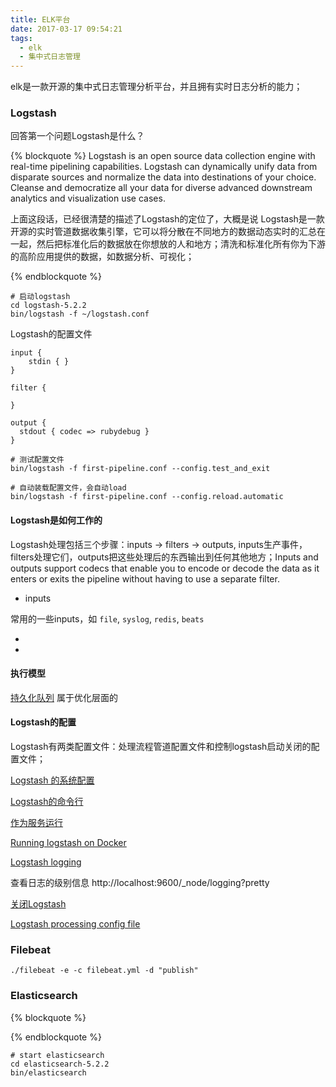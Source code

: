 ```yaml
---
title: ELK平台
date: 2017-03-17 09:54:21
tags:
  - elk
  - 集中式日志管理
---
```


elk是一款开源的集中式日志管理分析平台，并且拥有实时日志分析的能力；

### Logstash

回答第一个问题Logstash是什么？

{% blockquote %}
Logstash is an open source data collection engine with real-time pipelining capabilities. Logstash can dynamically unify data from disparate sources and normalize the data into destinations of your choice. Cleanse and democratize all your data for diverse advanced downstream analytics and visualization use cases.

上面这段话，已经很清楚的描述了Logstash的定位了，大概是说 Logstash是一款开源的实时管道数据收集引擎，它可以将分散在不同地方的数据动态实时的汇总在一起，然后把标准化后的数据放在你想放的人和地方；清洗和标准化所有你为下游的高阶应用提供的数据，如数据分析、可视化；


{% endblockquote %}

```shell
# 启动logstash
cd logstash-5.2.2
bin/logstash -f ~/logstash.conf
```

Logstash的配置文件

```
input { 
    stdin { } 
}

filter {

}

output {
  stdout { codec => rubydebug }
}
```


```shell
# 测试配置文件
bin/logstash -f first-pipeline.conf --config.test_and_exit

# 自动装载配置文件，会自动load
bin/logstash -f first-pipeline.conf --config.reload.automatic
```


#### Logstash是如何工作的

Logstash处理包括三个步骤：inputs -> filters -> outputs, inputs生产事件，filters处理它们，outputs把这些处理后的东西输出到任何其他地方；Inputs and outputs support codecs that enable you to encode or decode the data as it enters or exits the pipeline without having to use a separate filter.

- inputs

常用的一些inputs，如 `file`, `syslog`, `redis`, `beats`

- 
- 

#### 执行模型



[持久化队列](https://www.elastic.co/guide/en/logstash/current/persistent-queues.html) 属于优化层面的

#### Logstash的配置

Logstash有两类配置文件：处理流程管道配置文件和控制logstash启动关闭的配置文件；

[Logstash 的系统配置](https://www.elastic.co/guide/en/logstash/current/logstash-settings-file.html)

[Logstash的命令行](https://www.elastic.co/guide/en/logstash/current/running-logstash-command-line.html)

[作为服务运行](https://www.elastic.co/guide/en/logstash/current/running-logstash.html)

[Running logstash on Docker](https://www.elastic.co/guide/en/logstash/current/docker.html)

[Logstash logging](https://www.elastic.co/guide/en/logstash/current/logging.html#logging)

查看日志的级别信息
http://localhost:9600/_node/logging?pretty

[关闭Logstash](https://www.elastic.co/guide/en/logstash/current/shutdown.html)


[Logstash processing config file](https://www.elastic.co/guide/en/logstash/current/configuration-file-structure.html)

### Filebeat

```shell
./filebeat -e -c filebeat.yml -d "publish"
```


### Elasticsearch

{% blockquote %}

{% endblockquote %}

```shell
# start elasticsearch
cd elasticsearch-5.2.2
bin/elasticsearch
```



